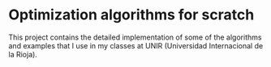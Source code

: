# Optimization algorithms for scratch
This project contains the detailed implementation of some of the algorithms and examples that I use in my classes at UNIR (Universidad Internacional de la Rioja).
